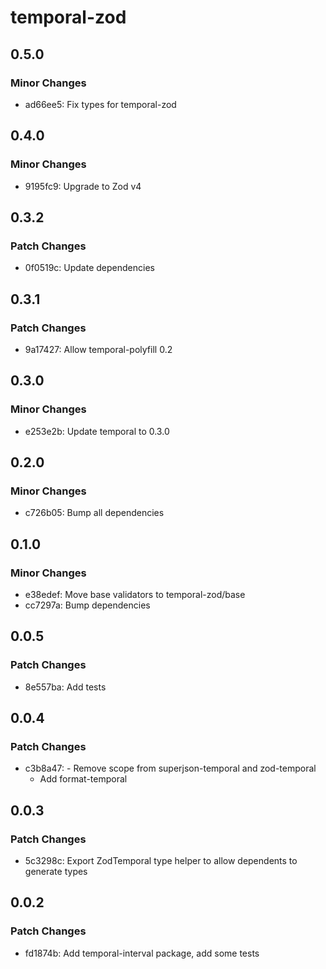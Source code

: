 # temporal-zod

## 0.5.0

### Minor Changes

- ad66ee5: Fix types for temporal-zod

## 0.4.0

### Minor Changes

- 9195fc9: Upgrade to Zod v4

## 0.3.2

### Patch Changes

- 0f0519c: Update dependencies

## 0.3.1

### Patch Changes

- 9a17427: Allow temporal-polyfill 0.2

## 0.3.0

### Minor Changes

- e253e2b: Update temporal to 0.3.0

## 0.2.0

### Minor Changes

- c726b05: Bump all dependencies

## 0.1.0

### Minor Changes

- e38edef: Move base validators to temporal-zod/base
- cc7297a: Bump dependencies

## 0.0.5

### Patch Changes

- 8e557ba: Add tests

## 0.0.4

### Patch Changes

- c3b8a47: - Remove scope from superjson-temporal and zod-temporal
  - Add format-temporal

## 0.0.3

### Patch Changes

- 5c3298c: Export ZodTemporal type helper to allow dependents to generate types

## 0.0.2

### Patch Changes

- fd1874b: Add temporal-interval package, add some tests
